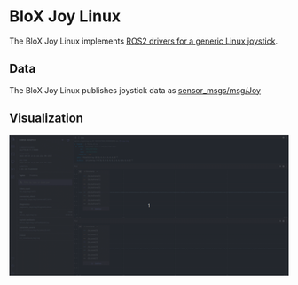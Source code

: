 # BloX Joy Linux

The BloX Joy Linux implements [ROS2 drivers for a generic Linux joystick](https://github.com/ros-drivers/joystick_drivers).

## Data

The BloX Joy Linux publishes joystick data as [sensor_msgs/msg/Joy](http://docs.ros.org/en/api/sensor_msgs/html/msg/Joy.html)

## Visualization

![](resources/visualization.gif)
